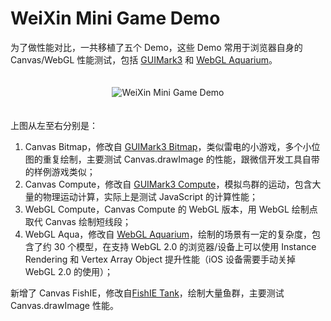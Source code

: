 # WeiXin Mini Game Demo

为了做性能对比，一共移植了五个 Demo，这些 Demo 常用于浏览器自身的 Canvas/WebGL 性能测试，包括 [GUIMark3][1] 和 [WebGL Aquarium][2]。

<div style="text-align:center; padding:20px 0px"><img src="http://img.blog.csdn.net/20180213134647414" alt="WeiXin Mini Game Demo"></img></div>

上图从左至右分别是：

1. Canvas Bitmap，修改自 [GUIMark3 Bitmap][3]，类似雷电的小游戏，多个小位图的重复绘制，主要测试 Canvas.drawImage 的性能，跟微信开发工具自带的样例游戏类似；
2. Canvas Compute，修改自 [GUIMark3 Compute][4]，模拟鸟群的运动，包含大量的物理运动计算，实际上是测试 JavaScript 的计算性能；
3. WebGL Compute，Canvas Compute 的 WebGL 版本，用 WebGL 绘制点取代 Canvas 绘制短线段；
4. WebGL Aqua，修改自 [WebGL Aquarium][2]，绘制的场景有一定的复杂度，包含了约 30 个模型，在支持 WebGL 2.0 的浏览器/设备上可以使用 Instance Rendering 和 Vertex Array Object 提升性能（iOS 设备需要手动关掉 WebGL 2.0 的使用）；

新增了 Canvas FishIE，修改自[FishIE Tank][6]，绘制大量鱼群，主要测试 Canvas.drawImage 性能。

[1]: http://www.craftymind.com/guimark3/
[2]: https://webglsamples.org/aquarium/aquarium.html
[3]: http://www.craftymind.com/factory/guimark3/bitmap/GM3_JS_Bitmap.html
[4]: http://www.craftymind.com/factory/guimark3/compute/GM3_JS_Compute.html
[5]: https://github.com/rogeryi/wx_mini_game_demo
[6]: https://testdrive-archive.azurewebsites.net/Performance/FishIETank/Default.html
